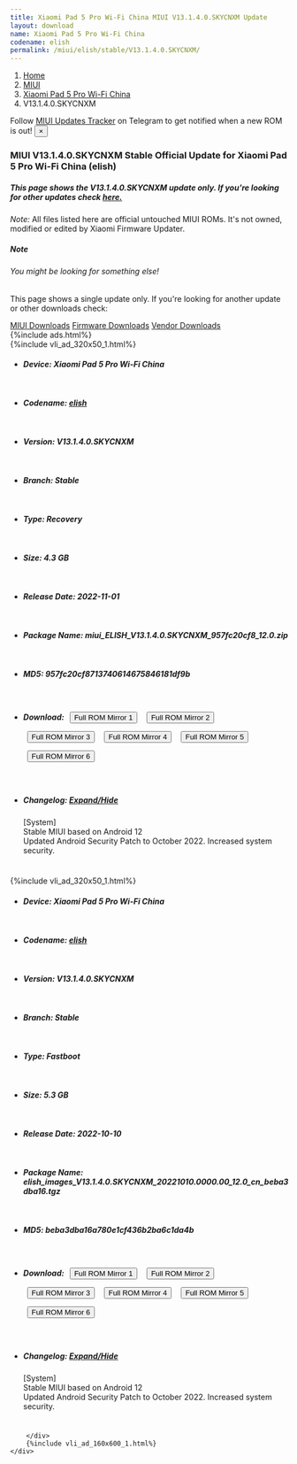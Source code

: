 ```yaml
---
title: Xiaomi Pad 5 Pro Wi-Fi China MIUI V13.1.4.0.SKYCNXM Update
layout: download
name: Xiaomi Pad 5 Pro Wi-Fi China
codename: elish
permalink: /miui/elish/stable/V13.1.4.0.SKYCNXM/
---
```

<nav aria-label="breadcrumb">
    <ol class="breadcrumb">
        <li class="breadcrumb-item"><a href="/">Home</a></li>
        <li class="breadcrumb-item"><a href="/miui/">MIUI</a></li>
        <li class="breadcrumb-item"><a href="/miui/elish/">Xiaomi Pad 5 Pro Wi-Fi China</a></li>
        <li class="breadcrumb-item active" aria-current="page">V13.1.4.0.SKYCNXM</li>
    </ol>
</nav>
<div class="alert alert-primary alert-dismissible fade show" role="alert">
    Follow <a href="https://t.me/MIUIUpdatesTracker" class="alert-link">MIUI Updates Tracker</a> on Telegram to get
    notified when a new ROM is out!
    <button type="button" class="close" data-dismiss="alert" aria-label="Close">
        <span aria-hidden="true">&times;</span>
    </button>
</div>
<div class="col-12 mx-auto">
    <h3 class="title bg-light p-2 rounded">MIUI V13.1.4.0.SKYCNXM Stable Official Update for Xiaomi Pad 5 Pro Wi-Fi China (elish)</h3>
    <h5>This page shows the V13.1.4.0.SKYCNXM update only. If you're looking for other updates check
        <a href="/miui/elish/">here.</a></h5>
    <p><i>Note: </i>All files listed here are official untouched MIUI ROMs.
        It's not owned, modified or edited by Xiaomi Firmware Updater.</p>
    <div class="card">
        <div class="card-body">
            <h5 class="card-title">Note</h5>
            <h6 class="card-subtitle mb-2 text-muted">You might be looking for something else!</h6>
            <p class="card-text">This page shows a single update only.
                If you're looking for another update or other downloads check:</p>
            <a href="/miui/" class="card-link">MIUI Downloads</a>
            <a href="/firmware/" class="card-link">Firmware Downloads</a>
            <a href="/vendor/" class="card-link">Vendor Downloads</a>
        </div>
    </div>
    {%include ads.html%}
    <div class="row justify-content-center">
        <div class="col-10" id="downloads">
                    <div class="card card-body">
            {%include vli_ad_320x50_1.html%}
            <ul class="list-unstyled">
                <li style="padding-bottom: 10px;">
                    <h5><b>Device: </b>Xiaomi Pad 5 Pro Wi-Fi China</h5>
                </li>
                <li style="padding-bottom: 10px;">
                    <h5><b>Codename: </b> <a href="/miui/elish/" target="_blank">elish</a> </h5>
                </li>
                <li style="padding-bottom: 10px;">
                    <h5><b>Version: </b>V13.1.4.0.SKYCNXM</h5>
                </li>
                <li style="padding-bottom: 10px;">
                    <h5><b>Branch: </b>Stable</h5>
                </li>
                <li style="padding-bottom: 10px;">
                    <h5><b>Type: </b>Recovery</h5>
                </li>
                <li style="padding-bottom: 10px;">
                    <h5><b>Size: </b>4.3 GB</h5>
                </li>
                <li style="padding-bottom: 10px;">
                    <h5><b>Release Date: </b>2022-11-01</h5>
                </li>
                <li style="padding-bottom: 10px;">
                    <h5><b>Package Name: </b><span id="filename" class="text-dark">miui_ELISH_V13.1.4.0.SKYCNXM_957fc20cf8_12.0.zip</span></h5>
                </li>
                <li style="padding-bottom: 10px;">
                    <h5><b>MD5: </b><span id="md5" class="text-muted">957fc20cf8713740614675846181df9b</span></h5>
                </li>
                <li style="padding-bottom: 10px;">
                    <h5><b>Download: </b> <button type="button" id="download" class="btn btn-primary" style="margin: 7px;" onclick="window.open('https://cdn-ota.azureedge.net/V13.1.4.0.SKYCNXM/miui_ELISH_V13.1.4.0.SKYCNXM_957fc20cf8_12.0.zip', '_blank');"><i class="fa fa-download"></i> Full ROM Mirror 1</button> <button type="button" id="download" class="btn btn-primary" style="margin: 7px;" onclick="window.open('https://cdnorg.d.miui.com/V13.1.4.0.SKYCNXM/miui_ELISH_V13.1.4.0.SKYCNXM_957fc20cf8_12.0.zip', '_blank');"><i class="fa fa-download"></i> Full ROM Mirror 2</button> <button type="button" id="download" class="btn btn-primary" style="margin: 7px;" onclick="window.open('https://bkt-sgp-miui-ota-update-alisgp.oss-ap-southeast-1.aliyuncs.com/V13.1.4.0.SKYCNXM/miui_ELISH_V13.1.4.0.SKYCNXM_957fc20cf8_12.0.zip', '_blank');"><i class="fa fa-download"></i> Full ROM Mirror 3</button> <button type="button" id="download" class="btn btn-primary" style="margin: 7px;" onclick="window.open('https://bn.d.miui.com/V13.1.4.0.SKYCNXM/miui_ELISH_V13.1.4.0.SKYCNXM_957fc20cf8_12.0.zip', '_blank');"><i class="fa fa-download"></i> Full ROM Mirror 4</button> <button type="button" id="download" class="btn btn-primary" style="margin: 7px;" onclick="window.open('https://bigota.d.miui.com/V13.1.4.0.SKYCNXM/miui_ELISH_V13.1.4.0.SKYCNXM_957fc20cf8_12.0.zip', '_blank');"><i class="fa fa-download"></i> Full ROM Mirror 5</button> <button type="button" id="download" class="btn btn-primary" style="margin: 7px;" onclick="window.open('https://hugeota.d.miui.com/V13.1.4.0.SKYCNXM/miui_ELISH_V13.1.4.0.SKYCNXM_957fc20cf8_12.0.zip', '_blank');"><i class="fa fa-download"></i> Full ROM Mirror 6</button></h5>
                </li>
                <li style="padding-bottom: 10px;">
                    <h5><b>Changelog: </b><a href="#elish_1_changelog" data-toggle="collapse" role="button"
                            aria-expanded="false" aria-controls="elish_1_changelog"> <i class="fa fa-arrow-down"
                                aria-hidden="true"></i> Expand/Hide</a></h5>
                    <div class="collapse" id="elish_1_changelog">
                        <p id="changelog_text">[System]<br>Stable MIUI based on Android 12<br>Updated Android Security Patch to October 2022. Increased system security.</p>
                    </div>
                </li>
            </ul>
        </div>
        <div class="card card-body">
            {%include vli_ad_320x50_1.html%}
            <ul class="list-unstyled">
                <li style="padding-bottom: 10px;">
                    <h5><b>Device: </b>Xiaomi Pad 5 Pro Wi-Fi China</h5>
                </li>
                <li style="padding-bottom: 10px;">
                    <h5><b>Codename: </b> <a href="/miui/elish/" target="_blank">elish</a> </h5>
                </li>
                <li style="padding-bottom: 10px;">
                    <h5><b>Version: </b>V13.1.4.0.SKYCNXM</h5>
                </li>
                <li style="padding-bottom: 10px;">
                    <h5><b>Branch: </b>Stable</h5>
                </li>
                <li style="padding-bottom: 10px;">
                    <h5><b>Type: </b>Fastboot</h5>
                </li>
                <li style="padding-bottom: 10px;">
                    <h5><b>Size: </b>5.3 GB</h5>
                </li>
                <li style="padding-bottom: 10px;">
                    <h5><b>Release Date: </b>2022-10-10</h5>
                </li>
                <li style="padding-bottom: 10px;">
                    <h5><b>Package Name: </b><span id="filename" class="text-dark">elish_images_V13.1.4.0.SKYCNXM_20221010.0000.00_12.0_cn_beba3dba16.tgz</span></h5>
                </li>
                <li style="padding-bottom: 10px;">
                    <h5><b>MD5: </b><span id="md5" class="text-muted">beba3dba16a780e1cf436b2ba6c1da4b</span></h5>
                </li>
                <li style="padding-bottom: 10px;">
                    <h5><b>Download: </b> <button type="button" id="download" class="btn btn-primary" style="margin: 7px;" onclick="window.open('https://cdn-ota.azureedge.net/V13.1.4.0.SKYCNXM/elish_images_V13.1.4.0.SKYCNXM_20221010.0000.00_12.0_cn_beba3dba16.tgz', '_blank');"><i class="fa fa-download"></i> Full ROM Mirror 1</button> <button type="button" id="download" class="btn btn-primary" style="margin: 7px;" onclick="window.open('https://cdnorg.d.miui.com/V13.1.4.0.SKYCNXM/elish_images_V13.1.4.0.SKYCNXM_20221010.0000.00_12.0_cn_beba3dba16.tgz', '_blank');"><i class="fa fa-download"></i> Full ROM Mirror 2</button> <button type="button" id="download" class="btn btn-primary" style="margin: 7px;" onclick="window.open('https://bkt-sgp-miui-ota-update-alisgp.oss-ap-southeast-1.aliyuncs.com/V13.1.4.0.SKYCNXM/elish_images_V13.1.4.0.SKYCNXM_20221010.0000.00_12.0_cn_beba3dba16.tgz', '_blank');"><i class="fa fa-download"></i> Full ROM Mirror 3</button> <button type="button" id="download" class="btn btn-primary" style="margin: 7px;" onclick="window.open('https://bn.d.miui.com/V13.1.4.0.SKYCNXM/elish_images_V13.1.4.0.SKYCNXM_20221010.0000.00_12.0_cn_beba3dba16.tgz', '_blank');"><i class="fa fa-download"></i> Full ROM Mirror 4</button> <button type="button" id="download" class="btn btn-primary" style="margin: 7px;" onclick="window.open('https://bigota.d.miui.com/V13.1.4.0.SKYCNXM/elish_images_V13.1.4.0.SKYCNXM_20221010.0000.00_12.0_cn_beba3dba16.tgz', '_blank');"><i class="fa fa-download"></i> Full ROM Mirror 5</button> <button type="button" id="download" class="btn btn-primary" style="margin: 7px;" onclick="window.open('https://hugeota.d.miui.com/V13.1.4.0.SKYCNXM/elish_images_V13.1.4.0.SKYCNXM_20221010.0000.00_12.0_cn_beba3dba16.tgz', '_blank');"><i class="fa fa-download"></i> Full ROM Mirror 6</button></h5>
                </li>
                <li style="padding-bottom: 10px;">
                    <h5><b>Changelog: </b><a href="#elish_2_changelog" data-toggle="collapse" role="button"
                            aria-expanded="false" aria-controls="elish_2_changelog"> <i class="fa fa-arrow-down"
                                aria-hidden="true"></i> Expand/Hide</a></h5>
                    <div class="collapse" id="elish_2_changelog">
                        <p id="changelog_text">[System]<br>Stable MIUI based on Android 12<br>Updated Android Security Patch to October 2022. Increased system security.</p>
                    </div>
                </li>
            </ul>
        </div>

        </div>
        {%include vli_ad_160x600_1.html%}
    </div>
</div>
